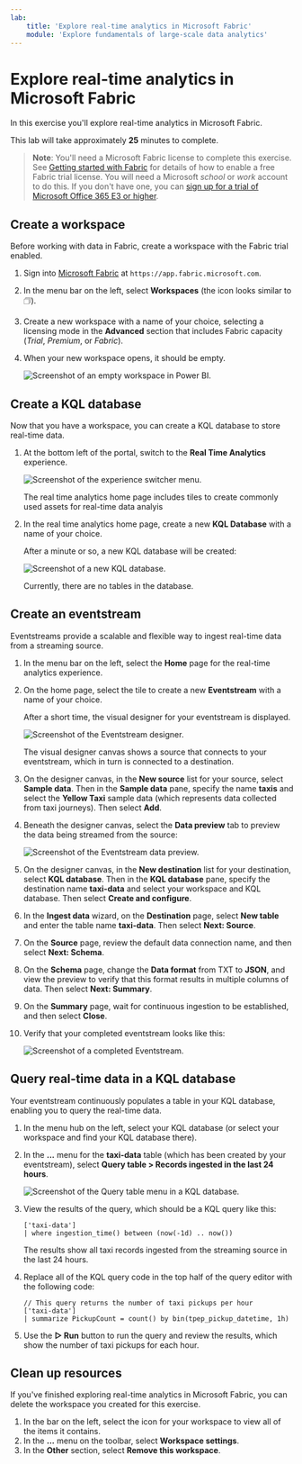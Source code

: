 ```yaml
---
lab:
    title: 'Explore real-time analytics in Microsoft Fabric'
    module: 'Explore fundamentals of large-scale data analytics'
---
```


# Explore real-time analytics in Microsoft Fabric

In this exercise you'll explore real-time analytics in Microsoft Fabric.

This lab will take approximately **25** minutes to complete.

> **Note**: You'll need a Microsoft Fabric license to complete this exercise. See [Getting started with Fabric](https://learn.microsoft.com/fabric/get-started/fabric-trial) for details of how to enable a free Fabric trial license. You will need a Microsoft *school* or *work* account to do this. If you don't have one, you can [sign up for a trial of Microsoft Office 365 E3 or higher](https://www.microsoft.com/microsoft-365/business/compare-more-office-365-for-business-plans).

## Create a workspace

Before working with data in Fabric, create a workspace with the Fabric trial enabled.

1. Sign into [Microsoft Fabric](https://app.fabric.microsoft.com) at `https://app.fabric.microsoft.com`.
2. In the menu bar on the left, select **Workspaces** (the icon looks similar to &#128455;).
3. Create a new workspace with a name of your choice, selecting a licensing mode in the **Advanced** section that includes Fabric capacity (*Trial*, *Premium*, or *Fabric*).
4. When your new workspace opens, it should be empty.

    ![Screenshot of an empty workspace in Power BI.](./images/new-workspace.png)

## Create a KQL database

Now that you have a workspace, you can create a KQL database to store real-time data.

1. At the bottom left of the portal, switch to the **Real Time Analytics** experience.

    ![Screenshot of the experience switcher menu.](./images/fabric-real-time.png)

    The real time analytics home page includes tiles to create commonly used assets for real-time data analyis

2. In the real time analytics home page, create a new **KQL Database** with a name of your choice.

    After a minute or so, a new KQL database will be created:

    ![Screenshot of a new KQL database.](./images/kql-database.png)

    Currently, there are no tables in the database.

## Create an eventstream

Eventstreams provide a scalable and flexible way to ingest real-time data from a streaming source.

1. In the menu bar on the left, select the **Home** page for the real-time analytics experience.
1. On the home page, select the tile to create a new **Eventstream** with a name of your choice.

    After a short time, the visual designer for your eventstream is displayed.

    ![Screenshot of the Eventstream designer.](./images/eventstream-designer.png)

    The visual designer canvas shows a source that connects to your eventstream, which in turn is connected to a destination.

1. On the designer canvas, in the **New source** list for your source, select **Sample data**. Then in the **Sample data** pane, specify the name **taxis** and select the **Yellow Taxi** sample data (which represents data collected from taxi journeys). Then select **Add**.
1. Beneath the designer canvas, select the **Data preview** tab to preview the data being streamed from the source:

    ![Screenshot of the Eventstream data preview.](./images/eventstream-preview.png)

1. On the designer canvas, in the **New destination** list for your destination, select **KQL database**. Then in the **KQL database** pane, specify the destination name **taxi-data** and select your workspace and KQL database. Then select **Create and configure**.
1. In the **Ingest data** wizard, on the **Destination** page, select **New table** and enter the table name **taxi-data**. Then select **Next: Source**.
1. On the **Source** page, review the default data connection name, and then select **Next: Schema**.
1. On the **Schema** page, change the **Data format** from TXT to **JSON**, and view the preview to verify that this format results in multiple columns of data. Then select **Next: Summary**.
1. On the **Summary** page, wait for continuous ingestion to be established, and then select **Close**.
1. Verify that your completed eventstream looks like this:

    ![Screenshot of a completed Eventstream.](./images/complete-eventstream.png)

## Query real-time data in a KQL database

Your eventstream continuously populates a table in your KQL database, enabling you to query the real-time data.

1. In the menu hub on the left, select your KQL database (or select your workspace and find your KQL database there).
1. In the **...** menu for the **taxi-data** table (which has been created by your eventstream), select **Query table > Records ingested in the last 24 hours**.

    ![Screenshot of the Query table menu in a KQL database.](./images/kql-query.png)

1. View the results of the query, which should be a KQL query like this:

    ```kql
    ['taxi-data']
    | where ingestion_time() between (now(-1d) .. now())
    ```

    The results show all taxi records ingested from the streaming source in the last 24 hours.

1. Replace all of the KQL query code in the top half of the query editor with the following code:

    ```kql
    // This query returns the number of taxi pickups per hour
    ['taxi-data']
    | summarize PickupCount = count() by bin(tpep_pickup_datetime, 1h)
    ```

1. Use the **&#9655; Run** button to run the query and review the results, which show the number of taxi pickups for each hour.

## Clean up resources

If you've finished exploring real-time analytics in Microsoft Fabric, you can delete the workspace you created for this exercise.

1. In the bar on the left, select the icon for your workspace to view all of the items it contains.
2. In the **...** menu on the toolbar, select **Workspace settings**.
3. In the **Other** section, select **Remove this workspace**.
